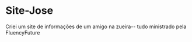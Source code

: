 # Site-Jose

Criei um site de informações de um amigo na zueira-- tudo ministrado pela FluencyFuture
